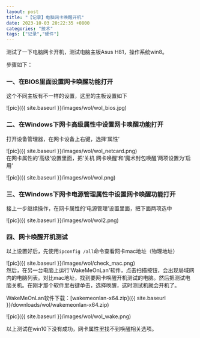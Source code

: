 ```yaml
---
layout: post
title: "【记录】电脑网卡唤醒开机"
date: 2023-10-03 20:22:35 +0800
categories: "技术"
tags: ["记录","硬件"]
---
```


测试了一下电脑网卡开机，测试电脑主板Asus H81，操作系统win8。

步骤如下：

### 一、在BIOS里面设置网卡唤醒功能打开

这个不同主板有不一样的设置，这里的主板设置如下

![pic]({{ site.baseurl }}/images/wol/wol_bios.jpg)<br>
### 二、在Windows下网卡高级属性中设置网卡唤醒功能打开

打开设备管理器，在网卡设备上右键，选择‘属性’

![pic]({{ site.baseurl }}/images/wol/wol_netcard.png)<br>
在网卡属性的‘高级’设置里面，把‘关机 网卡唤醒’和‘魔术封包唤醒’两项设置为‘启用’

![pic]({{ site.baseurl }}/images/wol/wol.png)<br>
### 三、在Windows下网卡电源管理属性中设置网卡唤醒功能打开

接上一步继续操作，在网卡属性的‘电源管理’设置里面，把下面两项选中

![pic]({{ site.baseurl }}/images/wol/wol2.png)<br>
### 四、网卡唤醒开机测试

以上设置好后，先使用`ipconfig /all`命令查看网卡mac地址（物理地址）

![pic]({{ site.baseurl }}/images/wol/check_mac.png)<br>
然后，在另一台电脑上运行'WakeMeOnLan'软件，点击扫描按钮，会出现局域网内的电脑列表。对比mac地址，找到要网卡唤醒开机测试的电脑。然后把测试电脑关机。在刚才那个软件里右键单击，选择唤醒，这时测试机就会开机了。

WakeMeOnLan软件下载：[wakemeonlan-x64.zip]({{ site.baseurl }}/downloads/wol/wakemeonlan-x64.zip)

![pic]({{ site.baseurl }}/images/wol/wol_wake.png)<br>

以上测试在win10下没有成功，网卡属性里找不到唤醒相关选项。
